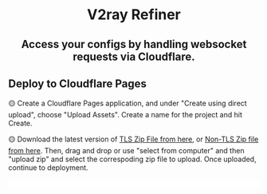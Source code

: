 <h1 align="center">
  V2ray Refiner
</h1>

<h2 align="center">
Access your configs by handling websocket requests via Cloudflare.

## Deploy to Cloudflare Pages
🟡 Create a Cloudflare Pages application, and under "Create using direct upload", choose "Upload Assets". Create a name for the project and hit Create.
 
🟡 Download the latest version of [TLS Zip File from here](https://github.com/Surfboardv2ray/v2ray-refiner/releases/latest/download/tls_PAGES.zip), or [Non-TLS Zip file from here](https://github.com/Surfboardv2ray/v2ray-refiner/releases/latest/download/nontls_PAGES.zip). Then, drag and drop or use "select from computer" and then "upload zip" and select the correspoding zip file to upload. Once uploaded, continue to deployment.

![0](./assets/redline.gif)
